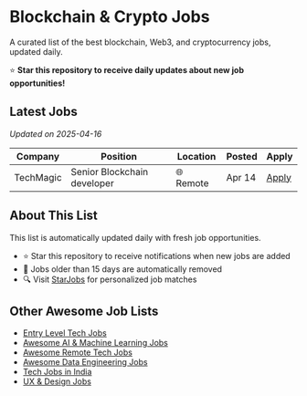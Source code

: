 # Blockchain & Crypto Jobs

A curated list of the best blockchain, Web3, and cryptocurrency jobs, updated daily.

⭐ **Star this repository to receive daily updates about new job opportunities!**

## Latest Jobs

*Updated on 2025-04-16*

| Company | Position | Location | Posted | Apply |
| ------- | -------- | -------- | ------ | ------ |
| TechMagic | Senior Blockchain developer | 🌐 Remote | Apr 14 | [Apply](https://starjobs.dev/jobs/d214e6e9d5c94401865a616ab1db7ac1?utm=github) |


## About This List

This list is automatically updated daily with fresh job opportunities.

* ⭐ Star this repository to receive notifications when new jobs are added
* 🔄 Jobs older than 15 days are automatically removed
* 🔍 Visit [StarJobs](https://starjobs.dev?utm=github) for personalized job matches

## Other Awesome Job Lists

* [Entry Level Tech Jobs](https://github.com/bansalnagesh/entry-level-tech-jobs)
* [Awesome AI & Machine Learning Jobs](https://github.com/bansalnagesh/awesome-ai-ml-jobs)
* [Awesome Remote Tech Jobs](https://github.com/bansalnagesh/awesome-remote-tech-jobs)
* [Awesome Data Engineering Jobs](https://github.com/bansalnagesh/awesome-data-jobs)
* [Tech Jobs in India](https://github.com/bansalnagesh/tech-jobs-india)
* [UX & Design Jobs](https://github.com/bansalnagesh/ux-design-jobs)
